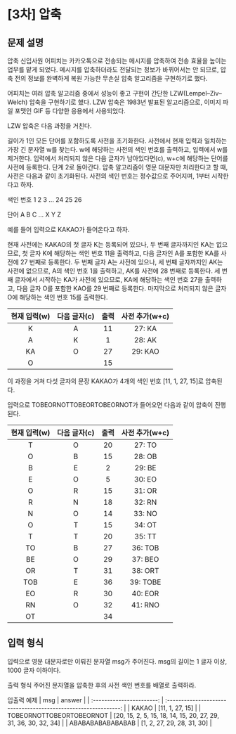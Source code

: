 # [3차] 압축
## 문제 설명
압축
신입사원 어피치는 카카오톡으로 전송되는 메시지를 압축하여 전송 효율을 높이는 업무를 맡게 되었다. 메시지를 압축하더라도 전달되는 정보가 바뀌어서는 안 되므로, 압축 전의 정보를 완벽하게 복원 가능한 무손실 압축 알고리즘을 구현하기로 했다.

어피치는 여러 압축 알고리즘 중에서 성능이 좋고 구현이 간단한 LZW(Lempel–Ziv–Welch) 압축을 구현하기로 했다. LZW 압축은 1983년 발표된 알고리즘으로, 이미지 파일 포맷인 GIF 등 다양한 응용에서 사용되었다.

LZW 압축은 다음 과정을 거친다.

길이가 1인 모든 단어를 포함하도록 사전을 초기화한다.
사전에서 현재 입력과 일치하는 가장 긴 문자열 w를 찾는다.
w에 해당하는 사전의 색인 번호를 출력하고, 입력에서 w를 제거한다.
입력에서 처리되지 않은 다음 글자가 남아있다면(c), w+c에 해당하는 단어를 사전에 등록한다.
단계 2로 돌아간다.
압축 알고리즘이 영문 대문자만 처리한다고 할 때, 사전은 다음과 같이 초기화된다. 사전의 색인 번호는 정수값으로 주어지며, 1부터 시작한다고 하자.

색인 번호	1	2	3	...	24	25	26

단어	A	B	C	...	X	Y	Z

예를 들어 입력으로 KAKAO가 들어온다고 하자.

현재 사전에는 KAKAO의 첫 글자 K는 등록되어 있으나, 두 번째 글자까지인 KA는 없으므로, 첫 글자 K에 해당하는 색인 번호 11을 출력하고, 다음 글자인 A를 포함한 KA를 사전에 27 번째로 등록한다.
두 번째 글자 A는 사전에 있으나, 세 번째 글자까지인 AK는 사전에 없으므로, A의 색인 번호 1을 출력하고, AK를 사전에 28 번째로 등록한다.
세 번째 글자에서 시작하는 KA가 사전에 있으므로, KA에 해당하는 색인 번호 27을 출력하고, 다음 글자 O를 포함한 KAO를 29 번째로 등록한다.
마지막으로 처리되지 않은 글자 O에 해당하는 색인 번호 15를 출력한다.

| 현재 입력(w) | 다음 글자(c) | 출력 | 사전 추가(w+c) |
| :--: | :-: | :--: | :--------: |
| K | A | 11 | 27: KA |
| A | K | 1 | 28: AK |
| KA | O | 27 | 29: KAO |
| O	 |  | 15 |  |	
이 과정을 거쳐 다섯 글자의 문장 KAKAO가 4개의 색인 번호 [11, 1, 27, 15]로 압축된다.

입력으로 TOBEORNOTTOBEORTOBEORNOT가 들어오면 다음과 같이 압축이 진행된다.

| 현재 입력(w) | 다음 글자(c) | 출력 | 사전 추가(w+c) |
| :--: | :-: | :--: | :--------: |
| T | O | 20 | 27: TO |
| O | B | 15 | 28: OB |
| B | E | 2 | 29: BE |
| E | O | 5 | 30: EO |
| O | R | 15 | 31: OR |
| R | N | 18 | 32: RN |
| N | O | 14 | 33: NO |
| O | T | 15 | 34: OT |
| T | T | 20 | 35: TT |
| TO | B | 27 | 36: TOB |
| BE | O | 29 | 37: BEO |
| OR | T | 31 | 38: ORT |
| TOB | E | 36 | 39: TOBE |
| EO | R | 30 | 40: EOR |
| RN | O | 32 | 41: RNO |
| OT |  | 34 |  |

## 입력 형식
입력으로 영문 대문자로만 이뤄진 문자열 msg가 주어진다. msg의 길이는 1 글자 이상, 1000 글자 이하이다.

출력 형식
주어진 문자열을 압축한 후의 사전 색인 번호를 배열로 출력하라.

입출력 예제
| msg | answer |
| :-----------------------: | :-------------------------------------------------------------: |
| KAKAO | [11, 1, 27, 15] |
| TOBEORNOTTOBEORTOBEORNOT | [20, 15, 2, 5, 15, 18, 14, 15, 20, 27, 29, 31, 36, 30, 32, 34] |
| ABABABABABABABAB | [1, 2, 27, 29, 28, 31, 30] |